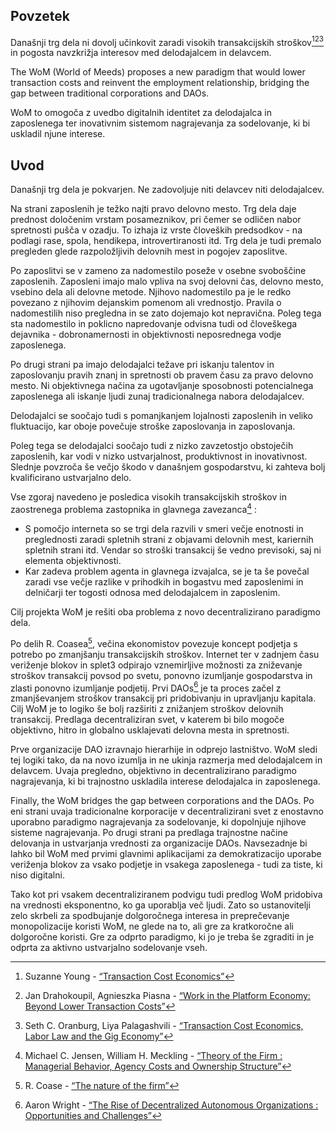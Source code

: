 

## Povzetek

Današnji trg dela ni dovolj učinkovit zaradi visokih transakcijskih stroškov[^1][^2][^3] in pogosta navzkrižja interesov med delodajalcem in delavcem.

The WoM (World of Meeds) proposes a new paradigm that would lower transaction costs and reinvent the employment relationship, bridging the gap between traditional corporations and DAOs.

WoM to omogoča z uvedbo digitalnih identitet za delodajalca in zaposlenega ter inovativnim sistemom nagrajevanja za sodelovanje, ki bi uskladil njune interese.

## Uvod

Današnji trg dela je pokvarjen. Ne zadovoljuje niti delavcev niti delodajalcev.

Na strani zaposlenih je težko najti pravo delovno mesto. Trg dela daje prednost določenim vrstam posameznikov, pri čemer se odličen nabor spretnosti pušča v ozadju. To izhaja iz vrste človeških predsodkov - na podlagi rase, spola, hendikepa, introvertiranosti itd. Trg dela je tudi premalo pregleden glede razpoložljivih delovnih mest in pogojev zaposlitve.

Po zaposlitvi se v zameno za nadomestilo poseže v osebne svoboščine zaposlenih. Zaposleni imajo malo vpliva na svoj delovni čas, delovno mesto, vsebino dela ali delovne metode. Njihovo nadomestilo pa je le redko povezano z njihovim dejanskim pomenom ali vrednostjo. Pravila o nadomestilih niso pregledna in se zato dojemajo kot nepravična. Poleg tega sta nadomestilo in poklicno napredovanje odvisna tudi od človeškega dejavnika - dobronamernosti in objektivnosti neposrednega vodje zaposlenega.

Po drugi strani pa imajo delodajalci težave pri iskanju talentov in zaposlovanju pravih znanj in spretnosti ob pravem času za pravo delovno mesto. Ni objektivnega načina za ugotavljanje sposobnosti potencialnega zaposlenega ali iskanje ljudi zunaj tradicionalnega nabora delodajalcev.

Delodajalci se soočajo tudi s pomanjkanjem lojalnosti zaposlenih in veliko fluktuacijo, kar oboje povečuje stroške zaposlovanja in zaposlovanja.

Poleg tega se delodajalci soočajo tudi z nizko zavzetostjo obstoječih zaposlenih, kar vodi v nizko ustvarjalnost, produktivnost in inovativnost. Slednje povzroča še večjo škodo v današnjem gospodarstvu, ki zahteva bolj kvalificirano ustvarjalno delo.

Vse zgoraj navedeno je posledica visokih transakcijskih stroškov in zaostrenega problema zastopnika in glavnega zavezanca[^4] :

- S pomočjo interneta so se trgi dela razvili v smeri večje enotnosti in preglednosti zaradi spletnih strani z objavami delovnih mest, kariernih spletnih strani itd. Vendar so stroški transakcij še vedno previsoki, saj ni elementa objektivnosti.
- Kar zadeva problem agenta in glavnega izvajalca, se je ta še povečal zaradi vse večje razlike v prihodkih in bogastvu med zaposlenimi in delničarji ter togosti odnosa med delodajalcem in zaposlenim.

Cilj projekta WoM je rešiti oba problema z novo decentralizirano paradigmo dela.

Po delih R. Coasea[^5], večina ekonomistov povezuje koncept podjetja s potrebo po zmanjšanju transakcijskih stroškov. Internet ter v zadnjem času veriženje blokov in splet3 odpirajo vznemirljive možnosti za zniževanje stroškov transakcij povsod po svetu, ponovno izumljanje gospodarstva in zlasti ponovno izumljanje podjetij. Prvi DAOs[^6] je ta proces začel z zmanjševanjem stroškov transakcij pri pridobivanju in upravljanju kapitala. Cilj WoM je to logiko še bolj razširiti z znižanjem stroškov delovnih transakcij. Predlaga decentraliziran svet, v katerem bi bilo mogoče objektivno, hitro in globalno usklajevati delovna mesta in spretnosti.

Prve organizacije DAO izravnajo hierarhije in odprejo lastništvo. WoM sledi tej logiki tako, da na novo izumlja in ne ukinja razmerja med delodajalcem in delavcem. Uvaja pregledno, objektivno in decentralizirano paradigmo nagrajevanja, ki bi trajnostno uskladila interese delodajalca in zaposlenega.

Finally, the WoM bridges the gap between corporations and the DAOs. Po eni strani uvaja tradicionalne korporacije v decentralizirani svet z enostavno uporabno paradigmo nagrajevanja za sodelovanje, ki dopolnjuje njihove sisteme nagrajevanja. Po drugi strani pa predlaga trajnostne načine delovanja in ustvarjanja vrednosti za organizacije DAOs. Navsezadnje bi lahko bil WoM med prvimi glavnimi aplikacijami za demokratizacijo uporabe veriženja blokov za vsako podjetje in vsakega zaposlenega - tudi za tiste, ki niso digitalni.

Tako kot pri vsakem decentraliziranem podvigu tudi predlog WoM pridobiva na vrednosti eksponentno, ko ga uporablja več ljudi. Zato so ustanovitelji zelo skrbeli za spodbujanje dolgoročnega interesa in preprečevanje monopolizacije koristi WoM, ne glede na to, ali gre za kratkoročne ali dolgoročne koristi. Gre za odprto paradigmo, ki jo je treba še zgraditi in je odprta za aktivno ustvarjalno sodelovanje vseh.


[^1]: Suzanne Young - [“Transaction Cost Economics”](https://www.academia.edu/24703426/Transaction_Cost_Economics)
[^2]: Jan Drahokoupil, Agnieszka Piasna - [“Work in the Platform Economy: Beyond Lower Transaction Costs”](https://www.intereconomics.eu/contents/year/2017/number/6/article/work-in-the-platform-economy-beyond-lower-transaction-costs.html)
[^3]: Seth C. Oranburg, Liya Palagashvili - [“Transaction Cost Economics, Labor Law and the Gig Economy”](https://dsc.duq.edu/cgi/viewcontent.cgi?article=1115&context=law-faculty-scholarship)
[^4]: Michael C. Jensen, William H. Meckling - [“Theory of the Firm : Managerial Behavior, Agency Costs and Ownership Structure”](https://www.sfu.ca/~wainwrig/Econ400/jensen-meckling.pdf)
[^5]: R. Coase - [“The nature of the firm”](http://econdse.org/wp-content/uploads/2014/09/firm-coase.pdf)
[^6]: Aaron Wright - [“The Rise of Decentralized Autonomous Organizations : Opportunities and Challenges”](https://stanford-jblp.pubpub.org/pub/rise-of-daos/release/1)

